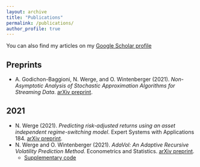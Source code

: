 ```yaml
---
layout: archive
title: "Publications"
permalink: /publications/
author_profile: true
---
```


You can also find my articles on my [Google Scholar profile](https://scholar.google.com/citations?user=7ixNlWUAAAAJ&hl=en "Nicklas Werge") 

## Preprints
* A. Godichon-Baggioni, N. Werge, and O. Wintenberger (2021). *Non-Asymptotic Analysis of Stochastic Approximation Algorithms for Streaming Data*. [arXiv preprint](https://arxiv.org/abs/2109.07117).

## 2021
* N. Werge (2021). *Predicting risk-adjusted returns using an asset independent regime-switching model*. Expert Systems with Applications 184. [arXiv preprint](https://arxiv.org/abs/2107.05535). 
* N. Werge and O. Wintenberger (2021). *AdaVol: An Adaptive Recursive Volatility Prediction Method*. Econometrics and Statistics. [arXiv preprint](https://arxiv.org/abs/2006.02077).
  * [Supplementary code](https://github.com/nicklaswerge/AdaVol)
